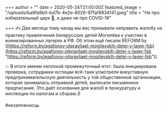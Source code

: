 +++
author = ""
date = 2020-05-24T21:00:00Z
featured_image = "/uploads/ba9fa9b0-bd7b-4e2e-8026-97faf8834141.jpeg"
title = "Не про избирательный цирк 🤥, и даже не про COVID-19"

+++
✍️ Два месяца тому назад мы вас призывали направить жалобу на практику привлечения беларусских детей Могилёва к участию в военизированных лагерях в РФ. Об этом ещё писали REFORM.by ([https://reform.by/agafonov-otpravljaet-mogilevskih-detej-v-lager-fsb](https://reform.by/agafonov-otpravljaet-mogilevskih-detej-v-lager-fsb "https://reform.by/agafonov-otpravljaet-mogilevskih-detej-v-lager-fsb")). 

💥 В итоге имеем неплохой промежуточный итог: была инициирована проверка, сотрудники юстиции всё-таки усмотрели внеуставную предпринимательскую деятельность у той общественной организации, которая занималась отправкой детей, выписали письменное предписание. Это даёт основание для жалоб в прокуратуру и инспекции по налогам и сборам.✌️

\#незалежнасць
